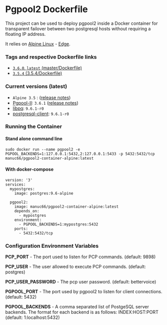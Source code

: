 Pgpool2 Dockerfile
==================

This project can be used to deploy pgpool2 inside a Docker container for transparent failover between two postgresql hosts without requiring a floating IP address.

It relies on [Alpine Linux](https://alpinelinux.org/) - [Edge](https://wiki.alpinelinux.org/wiki/Edge).

### Tags and respective Dockerfile links
- [`3.6.0`, `latest` (master/Dockerfile)](https://github.com/manuc66/pgpool2-container/blob/master/Dockerfile)
- [`3.5.4` (3.5.4/Dockerfile)](https://github.com/manuc66/pgpool2-container/blob/3.5.4/Dockerfile)

### Current versions (latest)
- `Alpine 3.5` : ([release notes](https://www.alpinelinux.org/posts/Alpine-3.5.0-released.html))
- [Pgpool-II](http://www.pgpool.net): `3.6.1` ([release notes](http://www.pgpool.net/docs/latest/en/html/release-3-6.html))
- [libpq](https://pkgs.alpinelinux.org/package/v3.5/main/x86/libpq): `9.6.1-r0`
- [postgresql-client](https://pkgs.alpinelinux.org/package/v3.5/main/x86/postgresql-client): `9.6.1-r0`

### Running the Container

#### Stand alone command line
```sudo docker run --name pgpool2 -e PGPOOL_BACKENDS=1:127.0.0.1:5432,2:127.0.0.1:5433 -p 5432:5432/tcp manuc66/pgpool2-container-alpine:latest```

#### With docker-compose
```
version: '3'
services:
  mypostgres:
    image: postgres:9.6-alpine

  pgpool2:
    image: manuc66/pgpool2-container-alpine:latest
    depends_on: 
      - mypostgres
    environment:
      - PGPOOL_BACKENDS=1:mypostgres:5432
    ports:
      - 5432:5432/tcp
```

### Configuration Environment Variables

**PCP_PORT** - The port used to listen for PCP commands. (default: 9898)

**PCP_USER** - The user allowed to execute PCP commands. (default: postgres)

**PCP_USER_PASSWORD** - The pcp user password. (default: bettervoice)

**PGPOOL_PORT** - The port used by pgpool2 to listen for client connections. (default: 5432)

**PGPOOL_BACKENDS** - A comma separated list of PostgeSQL server backends. The format for each backend is as follows: INDEX:HOST:PORT (default: 1:localhost:5432)
